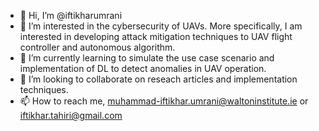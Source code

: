 - 👋 Hi, I’m @iftikharumrani
- 👀 I’m interested in the cybersecurity of UAVs. More specifically, I am interested in developing attack mitigation techniques to UAV flight controller and autonomous algorithm.
- 🌱 I’m currently learning to simulate the use case scenario and implementation of DL to detect anomalies in UAV operation.
- 💞️ I’m looking to collaborate on reseach articles and implementation techniques.
- 📫 How to reach me, muhammad-iftikhar.umrani@waltoninstitute.ie or iftikhar.tahiri@gmail.com

<!---
iftikharumrani/iftikharumrani is a ✨ special ✨ repository because its `README.md` (this file) appears on your GitHub profile.
You can click the Preview link to take a look at your changes.
--->
